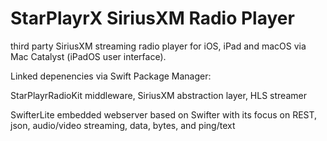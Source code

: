 # StarPlayrX SiriusXM Radio Player

third party SiriusXM streaming radio player for iOS, iPad and macOS via Mac Catalyst (iPadOS user interface).

Linked depenencies via Swift Package Manager:

StarPlayrRadioKit middleware, SiriusXM abstraction layer, HLS streamer

SwifterLite embedded webserver based on Swifter with its focus on REST, json, audio/video streaming, data, bytes, and ping/text
